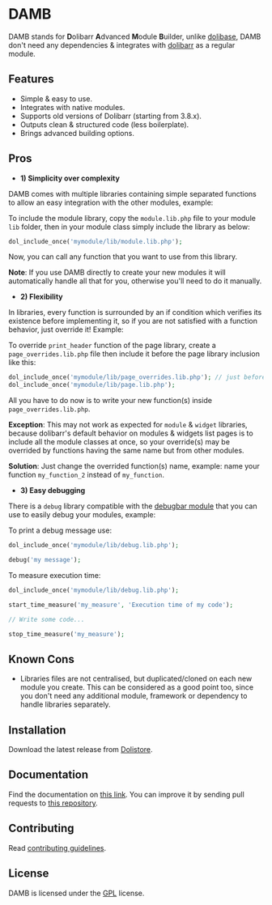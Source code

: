 DAMB
====

DAMB stands for **D**olibarr **A**dvanced **M**odule **B**uilder, unlike [dolibase](https://github.com/AXeL-dev/dolibase), DAMB don't need any dependencies & integrates with [dolibarr](https://github.com/Dolibarr/dolibarr) as a regular module.

## Features

- Simple & easy to use.
- Integrates with native modules.
- Supports old versions of Dolibarr (starting from 3.8.x).
- Outputs clean & structured code (less boilerplate).
- Brings advanced building options.

## Pros

- **1) Simplicity over complexity**

DAMB comes with multiple libraries containing simple separated functions to allow an easy integration with the other modules, example:

To include the module library, copy the `module.lib.php` file to your module `lib` folder, then in your module class simply include the library as below:

```php
dol_include_once('mymodule/lib/module.lib.php');
```

Now, you can call any function that you want to use from this library.

**Note**: If you use DAMB directly to create your new modules it will automatically handle all that for you, otherwise you'll need to do it manually.

- **2) Flexibility**

In libraries, every function is surrounded by an if condition which verifies its existence before implementing it, so if you are not satisfied with a function behavior, just override it! Example:

To override `print_header` function of the page library, create a `page_overrides.lib.php` file then include it before the page library inclusion like this:

```php
dol_include_once('mymodule/lib/page_overrides.lib.php'); // just before the main lib inclusion
dol_include_once('mymodule/lib/page.lib.php');
```

All you have to do now is to write your new function(s) inside `page_overrides.lib.php`.

**Exception**: This may not work as expected for `module` & `widget` libraries, because dolibarr's default behavior on modules & widgets list pages is to include all the module classes at once, so your override(s) may be overrided by functions having the same name but from other modules.

**Solution**: Just change the overrided function(s) name, example: name your function `my_function_2` instead of `my_function`.

- **3) Easy debugging**

There is a `debug` library compatible with the [debugbar module](https://github.com/AXeL-dev/dolibarr-debugbar-module) that you can use to easily debug your modules, example:

To print a debug message use:

```php
dol_include_once('mymodule/lib/debug.lib.php');

debug('my message');
```

To measure execution time:

```php
dol_include_once('mymodule/lib/debug.lib.php');

start_time_measure('my_measure', 'Execution time of my code');

// Write some code...

stop_time_measure('my_measure');
```

## Known Cons

- Libraries files are not centralised, but duplicated/cloned on each new module you create. This can be considered as a good point too, since you don't need any additional module, framework or dependency to handle libraries separately.

## Installation

Download the latest release from [Dolistore](https://www.dolistore.com/en/modules/1121-Advanced-Module-Builder.html).

## Documentation

Find the documentation on [this link](https://axel-dev.github.io/dolibarr-modules-docs/#/modules/damb/doc). You can improve it by sending pull requests to [this repository](https://github.com/AXeL-dev/dolibarr-modules-docs).

## Contributing

Read [contributing guidelines](CONTRIBUTING.md).

## License

DAMB is licensed under the [GPL](LICENSE) license.
